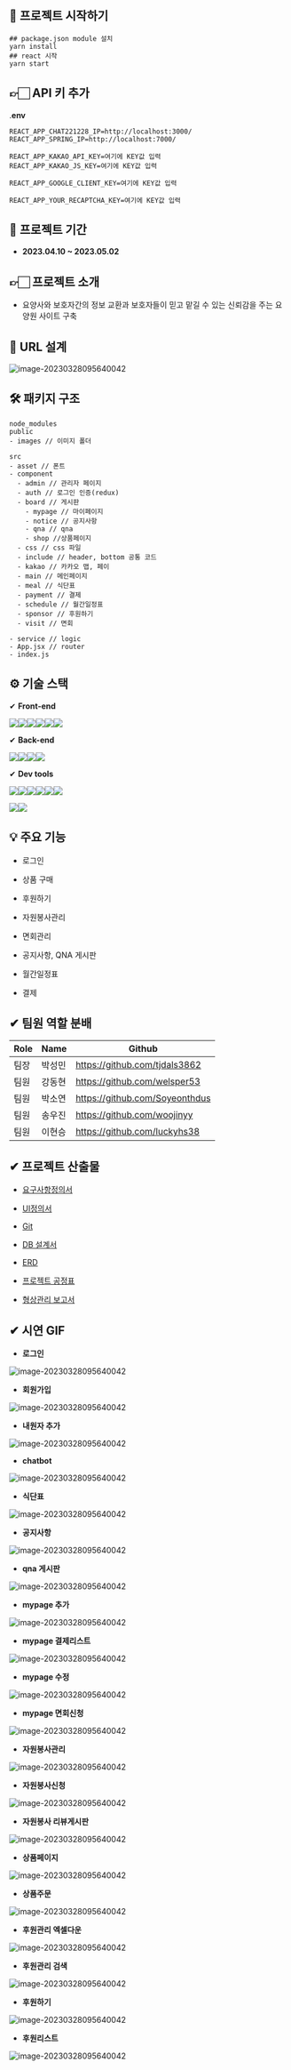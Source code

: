 

## 📝 프로젝트 시작하기

```
## package.json module 설치
yarn install
## react 시작
yarn start
```



## 👉🏻 API 키 추가

.**env**

```
REACT_APP_CHAT221228_IP=http://localhost:3000/
REACT_APP_SPRING_IP=http://localhost:7000/

REACT_APP_KAKAO_API_KEY=여기에 KEY값 입력
REACT_APP_KAKAO_JS_KEY=여기에 KEY값 입력

REACT_APP_GOOGLE_CLIENT_KEY=여기에 KEY값 입력

REACT_APP_YOUR_RECAPTCHA_KEY=여기에 KEY값 입력
```



## 📖 프로젝트 기간

- **2023.04.10 ~ 2023.05.02** 



## 👉🏻 프로젝트 소개 

- 요양사와 보호자간의 정보 교환과 보호자들이 믿고 맡길 수 있는 신뢰감을 주는 요양원 사이트 구축



## 📖 URL 설계

![image-20230328095640042](/readme/url.PNG)



## 🛠 패키지 구조

```react
node_modules
public
- images // 이미지 폴더

src
- asset // 폰트
- component 
  - admin // 관리자 페이지
  - auth // 로그인 인증(redux)
  - board // 게시판
	- mypage // 마이페이지
    - notice // 공지사항
    - qna // qna
    - shop //상품페이지
  - css // css 파일
  - include // header, bottom 공통 코드
  - kakao // 카카오 맵, 페이
  - main // 메인페이지
  - meal // 식단표
  - payment // 결제
  - schedule // 월간일정표
  - sponsor // 후원하기
  - visit // 면회
  
- service // logic
- App.jsx // router
- index.js  

```



## ⚙ 기술 스택

✔ **Front-end**

<img src="https://img.shields.io/badge/React-61DAFB?style=for-the-badge&logo=React&logoColor=white"><img src="https://img.shields.io/badge/React Router-CA4245?style=for-the-badge&logo=React Router&logoColor=white"><img src="https://img.shields.io/badge/Redux-764ABC?style=for-the-badge&logo=Redux&logoColor=white"><img src="https://img.shields.io/badge/JavaScript-F7DF1E?style=for-the-badge&logo=JavaScript&logoColor=white"><img src="https://img.shields.io/badge/axios-5A29E4?style=for-the-badge&logo=Axios&logoColor=white"><img src="https://img.shields.io/badge/BootStrap-7952B3?style=for-the-badge&logo=BootStrap&logoColor=white">



✔ **Back-end**

<img src="https://img.shields.io/badge/Spring Boot-E6db33f?style=for-the-badge&logo=Spring Boot&logoColor=white"><img src="https://img.shields.io/badge/Spring Security-6DB33F?style=for-the-badge&logo=Spring Security&logoColor=white"><img src="https://img.shields.io/badge/Gradle-02303A?style=for-the-badge&logo=Gradle&logoColor=white"><img src="https://img.shields.io/badge/MariaDB-003545?style=for-the-badge&logo=MariaDB&logoColor=white">



✔ **Dev tools**

<img src="https://img.shields.io/badge/Visual Studio Code-007ACC?style=for-the-badge&logo=Visual Studio Code&logoColor=white"><img src="https://img.shields.io/badge/IntelliJ IDEA-000000?style=for-the-badge&logo=Intellij IDEA&logoColor=white"><img src="https://img.shields.io/badge/Eclipse IDE-2C2255?style=for-the-badge&logo=Eclipse IDE&logoColor=white"><img src="https://img.shields.io/badge/Git-F05032?style=for-the-badge&logo=Git&logoColor=white"><img src="https://img.shields.io/badge/GitHub-181717?style=for-the-badge&logo=GitHub&logoColor=white"><img src="https://img.shields.io/badge/KaKaoTalk-FFCD00?style=for-the-badge&logo=KaKaoTalk&logoColor=white">

<img src="https://img.shields.io/badge/Google-4285F4?style=for-the-badge&logo=Google&logoColor=white"><img src="https://img.shields.io/badge/Notion-000000?style=for-the-badge&logo=Notion&logoColor=white">





## 💡 주요 기능

- 로그인 

- 상품 구매
- 후원하기
- 자원봉사관리
- 면회관리
- 공지사항, QNA 게시판
- 월간일정표
- 결제



## **✔ 팀원 역할 분배**

| Role | Name   | Github                         |
| ---- | ------ | ------------------------------ |
| 팀장 | 박성민 | https://github.com/tjdals3862  |
| 팀원 | 강동현 | https://github.com/welsper53   |
| 팀원 | 박소연 | https://github.com/Soyeonthdus |
| 팀원 | 송우진 | https://github.com/woojinyy    |
| 팀원 | 이현승 | https://github.com/luckyhs38   |



## **✔ 프로젝트 산출물**

- [요구사항정의서](https://docs.google.com/spreadsheets/d/15IHNjJvoLBEFn5JaiGhAUxsiFc2S6mDKLLArp42Pev8/edit#gid=1045911684)

- [UI정의서](https://docs.google.com/presentation/d/1taMQIQVIIUbKciAosMXd9PU7EmB6ztK9/edit#slide=id.g22ca028f6ed_0_0)
- [Git](https://github.com/boardgrouptwo)

- [DB 설계서](https://docs.google.com/spreadsheets/d/1MjiErZFr97BfX107vSUmxzGKAdPtiInAGx1_9dI55kc/edit#gid=0)

- [ERD](https://www.erdcloud.com/d/dQa5NzDnWLhvQEjX9)

- [프로젝트 공정표](https://docs.google.com/spreadsheets/d/132oxmY693t43PDR4D6TqRY8AHEloH4ws/edit?rtpof=true&sd=true#gid=1155388715)

- [형상관리 보고서](https://docs.google.com/presentation/d/1KVlzXW3wtp_-9wZxbRzmCjCHtRw_1MkfP4BTQhySae8/edit#slide=id.g22cc164f8c3_0_0)



## **✔ 시연 GIF**

- **로그인**

![image-20230328095640042](/readme/login.gif)



- **회원가입**

![image-20230328095640042](/readme/register.gif)



- **내원자 추가**

![image-20230328095640042](/readme/elder_register.gif)



- **chatbot**

![image-20230328095640042](/readme/chatbot.gif)



- **식단표**

![image-20230328095640042](/readme/meal.gif)



- **공지사항**

![image-20230328095640042](/readme/notice.gif)



- **qna 게시판**

![image-20230328095640042](/readme/qna.gif)



- **mypage 추가**

![image-20230328095640042](/readme/mypage_add.gif)





- **mypage 결제리스트**

![image-20230328095640042](/readme/mypage_paylist.gif)



- **mypage 수정**

![image-20230328095640042](/readme/mypage_update.gif)



- **mypage 면회신청**

![image-20230328095640042](/readme/mypage_visit.gif)



- **자원봉사관리**

![image-20230328095640042](/readme/serviceAdmin.gif)



- **자원봉사신청**

![image-20230328095640042](/readme/serviceForm.gif)



- **자원봉사 리뷰게시판**

![image-20230328095640042](/readme/serviceReview.gif)



- **상품페이지**

![image-20230328095640042](/readme/shop.gif)



- **상품주문**

![image-20230328095640042](/readme/shop_order.gif)





- **후원관리 엑셀다운**

![image-20230328095640042](/readme/spon_excel.gif)



- **후원관리 검색**

![image-20230328095640042](/readme/spon_search.gif)



- **후원하기**

![image-20230328095640042](/readme/sponsorform.gif)



- **후원리스트**

![image-20230328095640042](/readme/sponsorList.gif)
